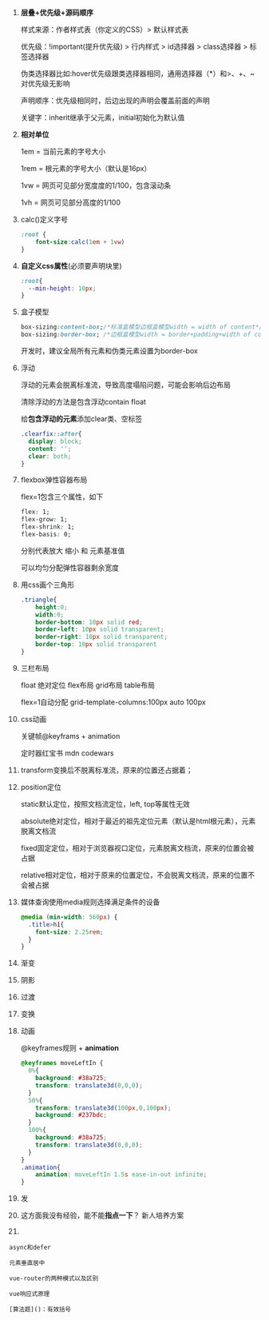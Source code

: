 1. **层叠+优先级+源码顺序**

   样式来源：作者样式表（你定义的CSS）> 默认样式表

   优先级：!important(提升优先级) > 行内样式 > id选择器 > class选择器 > 标签选择器

   伪类选择器比如:hover优先级跟类选择器相同，通用选择器（*）和>、+、~对优先级无影响

   声明顺序：优先级相同时，后边出现的声明会覆盖前面的声明

   关键字：inherit继承于父元素，initial初始化为默认值

2. **相对单位**

   1em = 当前元素的字号大小

   1rem = 根元素<html>的字号大小（默认是16px）

   1vw = 网页可见部分宽度度的1/100，包含滚动条

   1vh = 网页可见部分高度的1/100

3. calc()定义字号

   ```css
   :root {
       font-size:calc(1em + 1vw)
   }
   ```

4. **自定义css属性**(必须要声明块里)

   ```css
   :root{
     --min-height: 10px;
   }
   ```

5. 盒子模型

   ```css
   box-sizing:content-box;/*标准盒模型边框盒模型width = width of content*/
   box-sizing:border-box; /*边框盒模型width = border+padding+width of content*/
   ```

   开发时，建议全局所有元素和伪类元素设置为border-box

6. 浮动

   浮动的元素会脱离标准流，导致高度塌陷问题，可能会影响后边布局

   清除浮动的方法是包含浮动contain float

   给**包含浮动的元素**添加clear类、空标签

   ```css
   .clearfix::after{
     display: block;
     content: '';
     clear: both;
   }
   ```

7. flexbox弹性容器布局

   flex=1包含三个属性，如下

   ```css
   flex: 1;
   flex-grow: 1;
   flex-shrink: 1;
   flex-basis: 0;
   ```

   分别代表放大  缩小 和 元素基准值   

   可以均匀分配弹性容器剩余宽度

8. 用css画个三角形 

   ```css
   .triangle{
       height:0;
       width:0;
       border-bottom: 10px solid red;
       border-left: 10px solid transparent;
       border-right: 10px solid transparent;
       border-top: 10px solid transparent
   }
   ```

24. 三栏布局

    float  绝对定位 flex布局  grid布局  table布局

    flex=1自动分配           grid-template-columns:100px auto 100px

27. css动画

    关键帧@keyframs + animation

    定时器红宝书 mdn  codewars

28. transform变换后不脱离标准流，原来的位置还占据着；

12. position定位

    static默认定位，按照文档流定位，left, top等属性无效

    absolute绝对定位，相对于最近的祖先定位元素（默认是html根元素），元素脱离文档流

    fixed固定定位，相对于浏览器视口定位，元素脱离文档流，原来的位置会被占据

    relative相对定位，相对于原来的位置定位，不会脱离文档流，原来的位置不会被占据

13. 媒体查询使用media规则选择满足条件的设备

    ```css
    @media (min-width: 560px) {
      .title>h1{
        font-size: 2.25rem;
      }
    }
    ```

14. 渐变

15. 阴影

16. 过渡

17. 变换

18. 动画

    @keyframes规则 + **animation**

    ```css
    @keyframes moveLeftIn {
      0%{
        background: #38a725;
        transform: translate3d(0,0,0);
      }
      50%{
        transform: translate3d(100px,0,100px);
        background: #237bdc;
      }
      100%{
        background: #38a725;
        transform: translate3d(0,0,0);
      }
    }
    .animation{
    	animation: moveLeftIn 1.5s ease-in-out infinite;
    }
    ```

19. 发





1. 这方面我没有经验，能不能**指点一下**？  新人培养方案  

2. 

    async和defer 

    元素垂直居中 
   
    vue-router的两种模式以及区别 

    vue响应式原理 

    [算法题]()：有效括号

